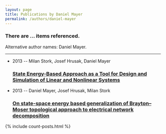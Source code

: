 ```yaml
---
layout: page
title: Publications by Daniel Mayer
permalink: /authors/daniel-mayer
---
```


<h3 id="number-posts">There are ... items referenced.</h3>
<p id='info-authors'>Alternative author names: Daniel Mayer.</p>
<hr />
<ul class="post-list">
<li><span class='post-meta'>2013 -- Milan Stork, Josef Hrusak, Daniel Mayer</span><h3><a class='post-link' href="{{ site.baseurl }}/state-energy-based-approach-as-a-tool-for-design-and-simulation-of-linear-and-nonlinear-systems">State Energy-Based Approach as a Tool for Design and Simulation of Linear and Nonlinear Systems</a></h3></li>
<li><span class='post-meta'>2013 -- Daniel Mayer, Josef Hrusak, Milan Stork</span><h3><a class='post-link' href="{{ site.baseurl }}/on-state-space-energy-based-generalization-of-brayton-moser-topological-approach-to-electrical-network-decomposition">On state-space energy based generalization of Brayton–Moser topological approach to electrical network decomposition</a></h3></li>

</ul>
{% include count-posts.html %}
